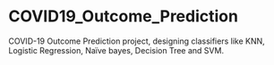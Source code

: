 # COVID19_Outcome_Prediction
COVID-19 Outcome Prediction project, designing classifiers like KNN, Logistic Regression, Naïve bayes, Decision Tree and SVM.
